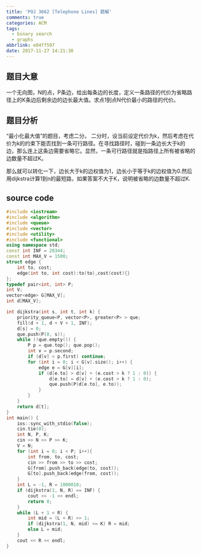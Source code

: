 ```yaml
---
title: 'POJ 3662 [Telephone Lines] 题解'
comments: true
categories: ACM
tags:
  - binary search
  - graphs
abbrlink: e84ff597
date: 2017-11-27 14:21:30
---
```


## 题目大意
一个无向图，N的点，P条边，给出每条边的长度，定义一条路径的代价为省略路径上的K条边后剩余边的边长最大值。求点1到点N代价最小的路径的代价。

<!-- more -->

## 题目分析
“最小化最大值”的题目，考虑二分。
二分时，设当前设定代价为k，然后考虑在代价为k的约束下能否找到一条可行路径。在寻找路径时，碰到一条边长大于k的边，那么连上这条边需要省略它。显然，一条可行路径就是指路径上所有被省略的边数量不超过K。

那么就可以转化一下，边长大于k的边权值为1，边长小于等于k的边权值为0.然后用dijkstra计算1到n的最短路，如果答案不大于K，说明被省略的边数量不超过K.

## source code
```c++
#include <iostream>
#include <algorithm>
#include <queue>
#include <vector>
#include <utility>
#include <functional>
using namespace std;
const int INF = 20344;
const int MAX_V = 1500;
struct edge {
    int to, cost;
    edge(int to, int cost):to(to),cost(cost){}
};
typedef pair<int, int> P;
int V;
vector<edge> G[MAX_V];
int d[MAX_V];

int dijkstra(int s, int t, int k) {
    priority_queue<P, vector<P>, greater<P> > que;
    fill(d + 1, d + V + 1, INF);
    d[s] = 0;
    que.push(P(0, s));
    while (!que.empty()) {
        P p = que.top(); que.pop();
        int v = p.second;
        if (d[v] < p.first) continue;
        for (int i = 0; i < G[v].size(); i++) {
            edge e = G[v][i];
            if (d[e.to] > d[v] + (e.cost > k ? 1 : 0)) {
                d[e.to] = d[v] + (e.cost > k ? 1 : 0);
                que.push(P(d[e.to], e.to));
            }
        }
    }
    return d[t];
}
int main() {
    ios::sync_with_stdio(false);
    cin.tie(0);
    int N, P, K;
    cin >> N >> P >> K;
    V = N;
    for (int i = 0; i < P; i++){
        int from, to, cost;
        cin >> from >> to >> cost;
        G[from].push_back(edge(to, cost));
        G[to].push_back(edge(from, cost));
    }
    int L = -1, R = 1000010;
    if (dijkstra(1, N, R) == INF) {
        cout << -1 << endl;
        return 0;
    }
    while (L + 1 < R) {
        int mid = (L + R) >> 1;
        if (dijkstra(1, N, mid) <= K) R = mid;
        else L = mid;
    }
    cout << R << endl;
}
```

